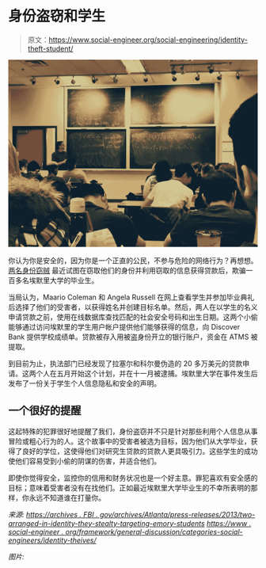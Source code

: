# 身份盗窃和学生

> 原文：<https://www.social-engineer.org/social-engineering/identity-theft-student/>

![Identity Theft and the Student](img/e514f98f0178e05716006b42427431cb.png)

你认为你是安全的，因为你是一个正直的公民，不参与危险的网络行为？再想想。 [两名身份窃贼](https://archives.fbi.gov/archives/atlanta/press-releases/2013/two-arraigned-in-identity-theft-scheme-targeting-emory-students) 最近试图在窃取他们的身份并利用窃取的信息获得贷款后，欺骗一百多名埃默里大学的毕业生。

当局认为，Maario Coleman 和 Angela Russell 在网上查看学生并参加毕业典礼后选择了他们的受害者，以获得姓名并创建目标名单。然后，两人在以学生的名义申请贷款之前，使用在线数据库查找匹配的社会安全号码和出生日期。这两个小偷能够通过访问埃默里的学生用户帐户提供他们能够获得的信息，向 Discover Bank 提供学校成绩单。贷款被存入用被盗身份开立的银行账户，资金在 ATMS 被提取。

到目前为止，执法部门已经发现了拉塞尔和科尔曼伪造的 20 多万美元的贷款申请。这两个人在五月开始这个计划，并在十一月被逮捕。埃默里大学在事件发生后发布了一份关于学生个人信息隐私和安全的声明。

## 一个很好的提醒

这起特殊的犯罪很好地提醒了我们，身份盗窃并不只是针对那些利用个人信息从事冒险或粗心行为的人。这个故事中的受害者被选为目标，因为他们从大学毕业，获得了良好的学位，这使得他们对研究生贷款的贷款人更具吸引力。这些学生的成功使他们容易受到小偷的阴谋的伤害，并适合他们。

即使你觉得安全，监控你的信用和财务状况也是一个好主意。罪犯喜欢有安全感的目标；意味着受害者没有在找他们。正如最近埃默里大学毕业生的不幸所表明的那样，你永远不知道谁在打量你。

*来源:*
*[https://archives . FBI . gov/archives/Atlanta/press-releases/2013/two-arranged-in-identity-they-stealty-targeting-emory-students](https://archives.fbi.gov/archives/atlanta/press-releases/2013/two-arraigned-in-identity-theft-scheme-targeting-emory-students)*
*[https://www . social-engineer . org/framework/general-discussion/categories-social-engineers/identity-theives/](https://www.social-engineer.org/framework/general-discussion/categories-social-engineers/identity-theives/)*

*图片:*